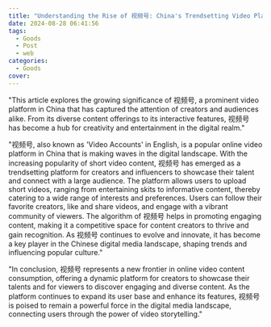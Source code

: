 ```yaml
---
title: "Understanding the Rise of 视频号: China's Trendsetting Video Platform"
date: 2024-08-28 06:41:56
tags:
  - Goods
  - Post
  - web
categories:
  - Goods
cover: 
---
```


"This article explores the growing significance of 视频号, a prominent video platform in China that has captured the attention of creators and audiences alike. From its diverse content offerings to its interactive features, 视频号 has become a hub for creativity and entertainment in the digital realm."

"视频号, also known as 'Video Accounts' in English, is a popular online video platform in China that is making waves in the digital landscape. With the increasing popularity of short video content, 视频号 has emerged as a trendsetting platform for creators and influencers to showcase their talent and connect with a large audience. The platform allows users to upload short videos, ranging from entertaining skits to informative content, thereby catering to a wide range of interests and preferences. Users can follow their favorite creators, like and share videos, and engage with a vibrant community of viewers. The algorithm of 视频号 helps in promoting engaging content, making it a competitive space for content creators to thrive and gain recognition. As 视频号 continues to evolve and innovate, it has become a key player in the Chinese digital media landscape, shaping trends and influencing popular culture."

"In conclusion, 视频号 represents a new frontier in online video content consumption, offering a dynamic platform for creators to showcase their talents and for viewers to discover engaging and diverse content. As the platform continues to expand its user base and enhance its features, 视频号 is poised to remain a powerful force in the digital media landscape, connecting users through the power of video storytelling."
